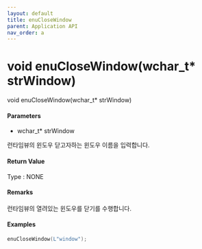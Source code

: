 ```yaml
---
layout: default
title: enuCloseWindow
parent: Application API
nav_order: a
---
```

# void enuCloseWindow\(wchar\_t\* strWindow\)

void enuCloseWindow\(wchar\_t\* strWindow\)

#### Parameters

* wchar\_t\* strWindow

런타임뷰의 윈도우 닫고자하는 윈도우 이름을 입력합니다. 

#### Return Value

Type : NONE

#### Remarks

런타임뷰의 열려있는 윈도우를 닫기를 수행합니다.

#### Examples

```cpp
enuCloseWindow(L"window");
```



